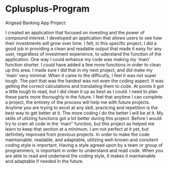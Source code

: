 # Cplusplus-Program

Airgead Banking App Project:

  I created an application that focused on investing and the power of compound interest.  I developed an application that allows users to see how their investments will grow over time.  I felt, in this specific project, I did a good job in providing a clean and readable output that made it easy for any user, regardless of investment experience, to uderstand the function of the application.  One way I could enhance my code was making my 'main' function shorter.  I could have added a few more functions in order to clean up this area.  I made sure I did that in my next project, and did make my 'main' very minimal.  When it came to the difficulty, I feel it was not super tough.  The part that was the hardest was not even the coding aspect.  It was getting the correct calculations and translating them to code.  At points it got a little tough to read, but I did clean it up as best as I could.  I need to plan these parts more thoroughly in the future.  I feel that anytime I can complete a project, the entirety of the process will help me with future projects.  Anytime you are trying to excel at any skill, practcing and repetition is the best way to get better at it.  The more coding I do the better I will be at it.  My skills of utlizing functions got a lot better during this project.  Before I would try to cram all code in the 'main" function, but this project as helped me learn to keep that section at a minimum.  I am not perfect at it yet, but definitely improved from previous projects.  In order to make the code maintainable. readable, and adaptable, utilizing well-known and consitent coding style is important.  Having a style agreed upon by a team or group of programmers, is important in order to understand and read code.  When you are able to read and undertand the coding style, it makes it maintainable and adaptable if needed in the future.

